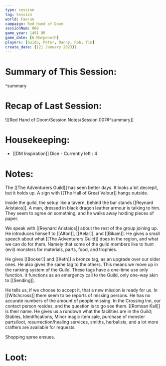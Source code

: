 ```yaml
---
type: session
tag: Session
world: Faerun
campaign: Red Hand of Doom
sessionNum: 008
game_year: 1491 DR
game_date: [6 Marpenoth]
players: [Guido, Peter, Danny, Rob, Tim]
create_date: {{21 January 2023}}
---
```




# Summary of This Session:

^summary

# Recap of Last Session:
![[Red Hand of Doom/Session Notes/Session 007#^summary]]

# Housekeeping:
- [[DM Inspiration]] Dice - Currently left : 4
# Notes:
The [[The Adventurers Guild]] has seen better days.
It looks a bit decrepit, but it holds up.
A sign with [[The Hall of Great Valour]] hangs outside.

Inside the guild, the setup like a tavern, behind the bar stands [[Reynard Aristaios]].
A man, dressed in black dragon leather armour is talking to him. They seem to agree on something, and he walks away holding pieces of paper.

We speak with [[Reynard Aristaios]] about the rest of the group joining up. He introduces himself to [[Alton]], [[Aelar]], and [[Bikam]]. He gives a small speech about what [[The Adventurers Guild]] does in the region, and what we can do for them.
Namely that some of the guild members like to hunt (evil) monsters for materials, parts, food, and trophies.

He gives [[Booker]] and [[Keth]] a bronze tag, as an upgrade over our older ones. He also gives the same tag to the others. This means we move up in the ranking system of the Guild. These tags have a one-time use only function. It functions as an emergency call to the Guild, only one-way akin to [[Sending]].

He tells us, if we choose to accept it, that a new mission is ready for us.
In [[Witchcross]] there seem to be reports of missing persons. He has no accurate numbers of the amount of people missing.
In the Crossing Inn, our contact person resides, and the question is to go see them. [[Romsan Kall]] is their name.
He gives us a rundown what the facilities are in the Guild;
Stables, Identifications, Minor magic item sale, purchase of monster parts/loot, resurrection/healing services, smiths, herbalists, and a lot more crafters are available for requests.

Shopping spree ensues.
# Loot:
